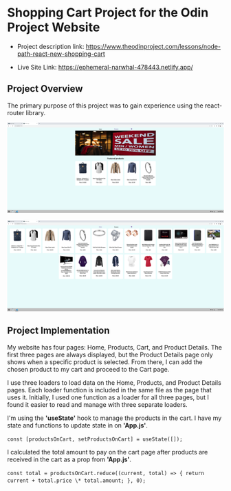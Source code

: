 # Shopping Cart Project for the Odin Project Website

- Project description link: https://www.theodinproject.com/lessons/node-path-react-new-shopping-cart

- Live Site Link: https://ephemeral-narwhal-478443.netlify.app/

## Project Overview

The primary purpose of this project was to gain experience using the react-router library.

!['Home page'](/src/images/home.png)

!['Products page'](/src/images/producst.png)

## Project Implementation

My website has four pages: Home, Products, Cart, and Product Details. The first three pages are always displayed, but the Product Details page only shows when a specific product is selected. From there, I can add the chosen product to my cart and proceed to the Cart page.

I use three loaders to load data on the Home, Products, and Product Details pages. Each loader function is included in the same file as the page that uses it. Initially, I used one function as a loader for all three pages, but I found it easier to read and manage with three separate loaders.

I'm using the **'useState'** hook to manage the products in the cart. I have my state and functions to update state in on **'App.js'**.

`const [productsOnCart, setProductsOnCart] = useState([]);`

I calculated the total amount to pay on the cart page after products are received in the cart as a prop from **'App.js'**.

`const total = productsOnCart.reduce((current, total) => {
return current + total.price \* total.amount;
}, 0);`
